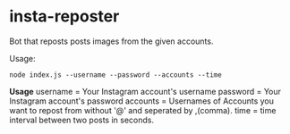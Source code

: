 # insta-reposter
Bot that reposts posts images from the given accounts.

Usage:
```
node index.js --username --password --accounts --time
```
**Usage**
 username = Your Instagram account's username 
 password = Your Instagram account's password 
 accounts = Usernames of Accounts you want to repost from without '@' and seperated by ,(comma).
 time = time interval between two posts in seconds. 
